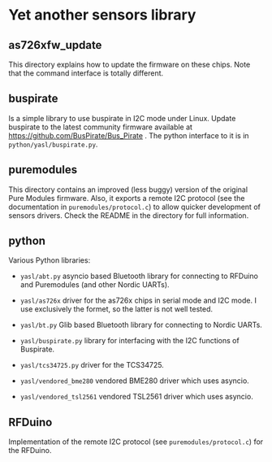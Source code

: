 # Yet another sensors library

## as726xfw_update

This directory explains how to update the firmware on these
chips. Note that the command interface is totally different.

## buspirate

Is a simple library to use buspirate in I2C mode under Linux. Update
buspirate to the latest community firmware available at
https://github.com/BusPirate/Bus_Pirate . The python interface to it
is in `python/yasl/buspirate.py`.

## puremodules

This directory contains an improved (less buggy) version of the
original Pure Modules firmware. Also, it exports a remote I2C protocol
(see the documentation in `puremodules/protocol.c`) to allow quicker
development of sensors drivers. Check the README in the directory for
full information.

## python

Various Python libraries:

* `yasl/abt.py` asyncio based Bluetooth library for connecting to
  RFDuino and Puremodules (and other Nordic UARTs).
  
* `yasl/as726x` driver for the as726x chips in serial mode and I2C
  mode. I use exclusively the formet, so the latter is not well
  tested.
  
* `yasl/bt.py` Glib based Bluetooth library for connecting to Nordic
  UARTs.
  
* `yasl/buspirate.py` library for interfacing with the I2C functions
  of Buspirate.
  
* `yasl/tcs34725.py` driver for the TCS34725.

* `yasl/vendored_bme280` vendored BME280 driver which uses asyncio.
  
* `yasl/vendored_tsl2561` vendored TSL2561 driver which uses asyncio.

## RFDuino

Implementation of the remote I2C protocol (see
`puremodules/protocol.c`) for the RFDuino.

